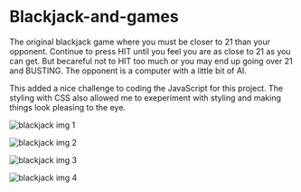 # Blackjack-and-games

The original blackjack game where you must be closer to 21 than your opponent. Continue to press HIT until you feel you are as close to 21 as you can get.
But becareful not to HIT too much or you may end up going over 21 and BUSTING. The opponent is a computer with a little bit of AI. 

This added a nice challenge to coding the JavaScript for this project. The styling with CSS also allowed me to exeperiment with styling and making things look pleasing to the eye.


![blackjack img 1](https://user-images.githubusercontent.com/67916591/98565566-a6e66f80-22a5-11eb-9f63-da384ac7aa37.png)

![blackjack img 2](https://user-images.githubusercontent.com/67916591/98566279-7bb05000-22a6-11eb-9005-0be1769820a8.png)


![blackjack img 3](https://user-images.githubusercontent.com/67916591/98566308-84088b00-22a6-11eb-9fe4-92e9c32a19f3.png)

![blackjack img 4](https://user-images.githubusercontent.com/67916591/98566329-88cd3f00-22a6-11eb-8dd4-1670d50749c7.png)
